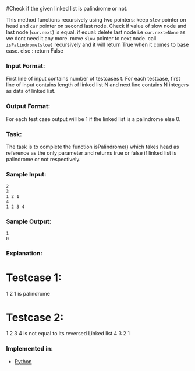 #Check if the given linked list is palindrome or not.

This method functions recursively using two pointers:
	keep `slow` pointer on head and `cur` pointer on second last node. Check if value of slow node and last node (`cur.next`) is equal.
	if equal: delete last node i.e `cur.next=None` as we dont need it any more. move `slow` pointer to next node. call `isPalindrome(slow)` recursively and it will return True when it comes to base case.
	else : return False

### Input Format:
First line of input contains number of testcases t. For each testcase, first line of input contains length of linked list N and next line contains N integers as data of linked list.

### Output Format:
For each test case output will be 1 if the linked list is a palindrome else 0.

### Task:
The task is to complete the function isPalindrome() which takes head as reference as the only parameter and returns true or false if linked list is palindrome or not respectively.

### Sample Input:
```
2
3
1 2 1
4
1 2 3 4
```
### Sample Output:
```
1
0
```

### Explanation:
# Testcase 1:
 1 2 1 is palindrome
# Testcase 2:
 1 2 3 4 is not equal to its reversed Linked list 4 3 2 1

### Implemented in:
- [Python](isPalindrome.py)



